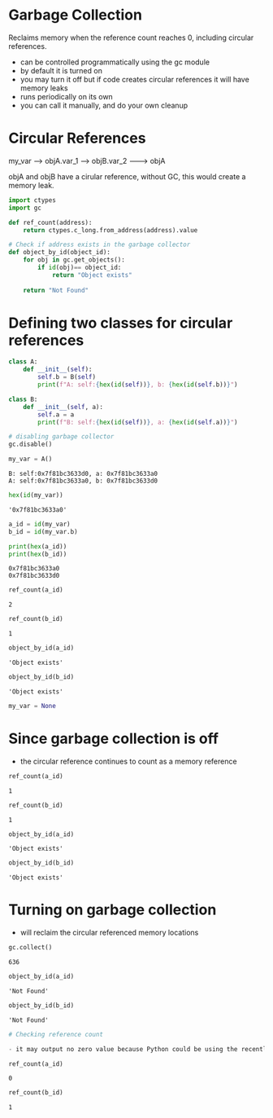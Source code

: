 # Garbage Collection

Reclaims memory when the reference count reaches 0, including circular references.

- can be controlled programmatically using the gc module
- by default it is turned on
- you may turn it off but if code creates circular references it will have memory leaks
- runs periodically on its own
- you can call it manually, and do your own cleanup

# Circular References

my_var --> objA.var_1 --> objB.var_2 ---> objA

objA and objB have a cirular reference, without GC, this would create a memory leak.


```python
import ctypes
import gc
```


```python
def ref_count(address):
    return ctypes.c_long.from_address(address).value
```


```python
# Check if address exists in the garbage collector
def object_by_id(object_id):
    for obj in gc.get_objects():
        if id(obj)== object_id:
            return "Object exists"
    
    return "Not Found"
```

# Defining two classes for circular references


```python
class A:
    def __init__(self):
        self.b = B(self)
        print(f"A: self:{hex(id(self))}, b: {hex(id(self.b))}")
```


```python
class B:
    def __init__(self, a):
        self.a = a
        print(f"B: self:{hex(id(self))}, a: {hex(id(self.a))}")
```


```python
# disabling garbage collector
gc.disable()
```


```python
my_var = A()
```

    B: self:0x7f81bc3633d0, a: 0x7f81bc3633a0
    A: self:0x7f81bc3633a0, b: 0x7f81bc3633d0



```python
hex(id(my_var))
```




    '0x7f81bc3633a0'




```python
a_id = id(my_var)
b_id = id(my_var.b)
```


```python
print(hex(a_id))
print(hex(b_id))
```

    0x7f81bc3633a0
    0x7f81bc3633d0



```python
ref_count(a_id)
```




    2




```python
ref_count(b_id)
```




    1




```python
object_by_id(a_id)
```




    'Object exists'




```python
object_by_id(b_id)
```




    'Object exists'




```python
my_var = None
```

# Since garbage collection is off

- the circular reference continues to count as a memory reference



```python
ref_count(a_id)
```




    1




```python
ref_count(b_id)
```




    1




```python
object_by_id(a_id)
```




    'Object exists'




```python
object_by_id(b_id)
```




    'Object exists'



# Turning on garbage collection

- will reclaim the circular referenced memory locations


```python
gc.collect()
```




    636




```python
object_by_id(a_id)
```




    'Not Found'




```python
object_by_id(b_id)
```




    'Not Found'




```python
# Checking reference count

- it may output no zero value because Python could be using the recently claimed memory location
```


```python
ref_count(a_id)
```




    0




```python
ref_count(b_id)
```




    1


